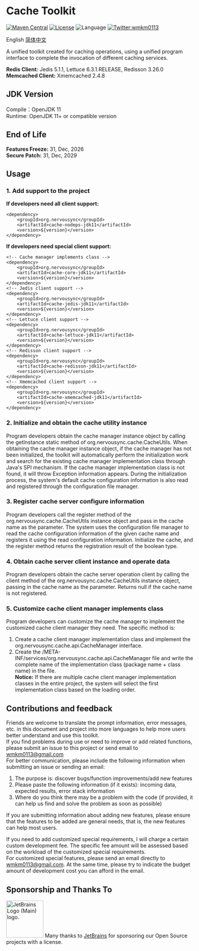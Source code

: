 # Cache Toolkit

[![Maven Central](https://maven-badges.herokuapp.com/maven-central/org.nervousync/cache-jdk11/badge.svg)](https://maven-badges.herokuapp.com/maven-central/org.nervousync/cache-jdk11/)
[![License](https://img.shields.io/github/license/wmkm0113/Cache.svg)](https://github.com/wmkm0113/Cache/blob/master/LICENSE)
![Language](https://img.shields.io/badge/language-Java-green)
[![Twitter:wmkm0113](https://img.shields.io/twitter/follow/wmkm0113?label=Follow)](https://twitter.com/wmkm0113)

English
[简体中文](README_zh_CN.md)

A unified toolkit created for caching operations, using a unified program interface to complete the invocation of different caching services.

**Redis Client:** Jedis 5.1.1, Lettuce 6.3.1.RELEASE, Redisson 3.26.0   
**Memcached Client:** Xmemcached 2.4.8

## JDK Version
Compile：OpenJDK 11   
Runtime: OpenJDK 11+ or compatible version

## End of Life

**Features Freeze:** 31, Dec, 2026   
**Secure Patch:** 31, Dec, 2029

## Usage
### 1. Add support to the project
**If developers need all client support:**
```
<dependency>
    <groupId>org.nervousync</groupId>
	<artifactId>cache-nodeps-jdk11</artifactId>
    <version>${version}</version>
</dependency>
```
**If developers need special client support:**
```
<!-- Cache manager implements class -->
<dependency>
    <groupId>org.nervousync</groupId>
	<artifactId>cache-core-jdk11</artifactId>
    <version>${version}</version>
</dependency>
<!-- Jedis client support -->
<dependency>
    <groupId>org.nervousync</groupId>
	<artifactId>cache-jedis-jdk11</artifactId>
    <version>${version}</version>
</dependency>
<!-- Lettuce client support -->
<dependency>
    <groupId>org.nervousync</groupId>
	<artifactId>cache-lettuce-jdk11</artifactId>
    <version>${version}</version>
</dependency>
<!-- Redisson client support -->
<dependency>
    <groupId>org.nervousync</groupId>
	<artifactId>cache-redisson-jdk11</artifactId>
    <version>${version}</version>
</dependency>
<!-- Xmemcached client support -->
<dependency>
    <groupId>org.nervousync</groupId>
	<artifactId>cache-xmemcached-jdk11</artifactId>
    <version>${version}</version>
</dependency>
```

### 2. Initialize and obtain the cache utility instance
Program developers obtain the cache manager instance object by calling the getInstance static method of org.nervousync.cache.CacheUtils.
When obtaining the cache manager instance object, if the cache manager has not been initialized, the toolkit will automatically perform the initialization work and search for the existing cache manager implementation class through Java's SPI mechanism. 
If the cache manager implementation class is not found, it will throw Exception information appears. During the initialization process, the system's default cache configuration information is also read and registered through the configuration file manager.

### 3. Register cache server configure information
Program developers call the register method of the org.nervousync.cache.CacheUtils instance object and pass in the cache name as the parameter. 
The system uses the configuration file manager to read the cache configuration information of the given cache name and registers it using the read configuration information. 
Initialize the cache, and the register method returns the registration result of the boolean type.

### 4. Obtain cache server client instance and operate data
Program developers obtain the cache server operation client by calling the client method of the org.nervousync.cache.CacheUtils instance object, passing in the cache name as the parameter.
Returns null if the cache name is not registered.

### 5. Customize cache client manager implements class
Program developers can customize the cache manager to implement the customized cache client manager they need. The specific method is:   
1. Create a cache client manager implementation class and implement the org.nervousync.cache.api.CacheManager interface.   
2. Create the /META-INF/services/org.nervousync.cache.api.CacheManager file and write the complete name of the implementation class (package name + class name) in the file.   
**Notice:** If there are multiple cache client manager implementation classes in the entire project, the system will select the first implementation class based on the loading order.

## Contributions and feedback
Friends are welcome to translate the prompt information, error messages, 
etc. in this document and project into more languages to help more users better understand and use this toolkit.   
If you find problems during use or need to improve or add related functions, please submit an issue to this project
or send email to [wmkm0113\@gmail.com](mailto:wmkm0113@gmail.com?subject=bugs_and_features)   
For better communication, please include the following information when submitting an issue or sending an email:
1. The purpose is: discover bugs/function improvements/add new features   
2. Please paste the following information (if it exists): incoming data, expected results, error stack information   
3. Where do you think there may be a problem with the code (if provided, it can help us find and solve the problem as soon as possible)

If you are submitting information about adding new features, please ensure that the features to be added are general needs, that is, the new features can help most users.

If you need to add customized special requirements, I will charge a certain custom development fee.
The specific fee amount will be assessed based on the workload of the customized special requirements.   
For customized special features, please send an email directly to [wmkm0113\@gmail.com](mailto:wmkm0113@gmail.com?subject=payment_features). At the same time, please try to indicate the budget amount of development cost you can afford in the email.

## Sponsorship and Thanks To
<span id="JetBrains">
    <img src="https://resources.jetbrains.com/storage/products/company/brand/logos/jb_beam.png" width="100px" height="100px" alt="JetBrains Logo (Main) logo.">
    <span>Many thanks to <a href="https://www.jetbrains.com/">JetBrains</a> for sponsoring our Open Source projects with a license.</span>
</span>